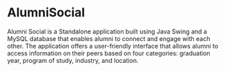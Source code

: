 # AlumniSocial
Alumni Social is a Standalone application built using Java Swing and a MySQL database that enables alumni to connect and engage with each other. The application offers a user-friendly interface that allows alumni to access information on their peers based on four categories: graduation year, program of study, industry, and location.
